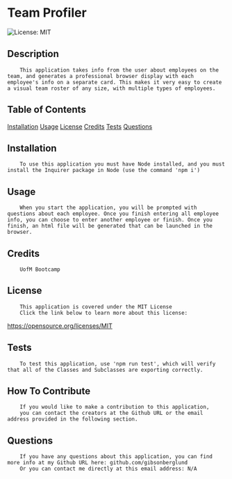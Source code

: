 # Team Profiler
![License: MIT](https://img.shields.io/badge/License-MIT-yellow.svg)

## Description
        This application takes info from the user about employees on the team, and generates a professional browser display with each employee's info on a separate card. This makes it very easy to create a visual team roster of any size, with multiple types of employees.

## Table of Contents
[Installation](#Installation)
[Usage](#Usage)
[License](#License)
[Credits](#Credits)
[Tests](#Tests)
[Questions](#Questions)

## Installation
        To use this application you must have Node installed, and you must install the Inquirer package in Node (use the command 'npm i')

## Usage
        When you start the application, you will be prompted with questions about each employee. Once you finish entering all employee info, you can choose to enter another employee or finish. Once you finish, an html file will be generated that can be launched in the browser.

## Credits
        UofM Bootcamp

## License
        This application is covered under the MIT License
        Click the link below to learn more about this license:
https://opensource.org/licenses/MIT

## Tests
        To test this application, use 'npm run test', which will verify that all of the Classes and Subclasses are exporting correctly.

## How To Contribute
        If you would like to make a contribution to this application,
        you can contact the creators at the Github URL or the email address provided in the following section.

## Questions
        If you have any questions about this application, you can find more info at my Github URL here: github.com/gibsonberglund
        Or you can contact me directly at this email address: N/A
    